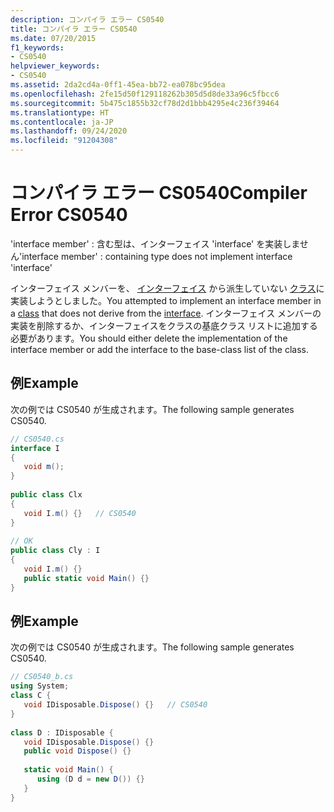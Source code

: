 ```yaml
---
description: コンパイラ エラー CS0540
title: コンパイラ エラー CS0540
ms.date: 07/20/2015
f1_keywords:
- CS0540
helpviewer_keywords:
- CS0540
ms.assetid: 2da2cd4a-0ff1-45ea-bb72-ea078bc95dea
ms.openlocfilehash: 2fe15d50f129118262b305d5d8de33a96c5fbcc6
ms.sourcegitcommit: 5b475c1855b32cf78d2d1bbb4295e4c236f39464
ms.translationtype: HT
ms.contentlocale: ja-JP
ms.lasthandoff: 09/24/2020
ms.locfileid: "91204308"
---
```

# <a name="compiler-error-cs0540"></a><span data-ttu-id="17171-103">コンパイラ エラー CS0540</span><span class="sxs-lookup"><span data-stu-id="17171-103">Compiler Error CS0540</span></span>

<span data-ttu-id="17171-104">'interface member' : 含む型は、インターフェイス 'interface' を実装しません</span><span class="sxs-lookup"><span data-stu-id="17171-104">'interface member' : containing type does not implement interface 'interface'</span></span>  
  
 <span data-ttu-id="17171-105">インターフェイス メンバーを、 [インターフェイス](../language-reference/keywords/class.md) から派生していない [クラス](../language-reference/keywords/interface.md)に実装しようとしました。</span><span class="sxs-lookup"><span data-stu-id="17171-105">You attempted to implement an interface member in a [class](../language-reference/keywords/class.md) that does not derive from the [interface](../language-reference/keywords/interface.md).</span></span> <span data-ttu-id="17171-106">インターフェイス メンバーの実装を削除するか、インターフェイスをクラスの基底クラス リストに追加する必要があります。</span><span class="sxs-lookup"><span data-stu-id="17171-106">You should either delete the implementation of the interface member or add the interface to the base-class list of the class.</span></span>  
  
## <a name="example"></a><span data-ttu-id="17171-107">例</span><span class="sxs-lookup"><span data-stu-id="17171-107">Example</span></span>  

 <span data-ttu-id="17171-108">次の例では CS0540 が生成されます。</span><span class="sxs-lookup"><span data-stu-id="17171-108">The following sample generates CS0540.</span></span>  
  
```csharp  
// CS0540.cs  
interface I  
{  
   void m();  
}  
  
public class Clx  
{  
   void I.m() {}   // CS0540  
}  
  
// OK  
public class Cly : I  
{  
   void I.m() {}  
   public static void Main() {}  
}  
```  
  
## <a name="example"></a><span data-ttu-id="17171-109">例</span><span class="sxs-lookup"><span data-stu-id="17171-109">Example</span></span>  

 <span data-ttu-id="17171-110">次の例では CS0540 が生成されます。</span><span class="sxs-lookup"><span data-stu-id="17171-110">The following sample generates CS0540.</span></span>  
  
```csharp  
// CS0540_b.cs  
using System;  
class C {  
   void IDisposable.Dispose() {}   // CS0540  
}  
  
class D : IDisposable {  
   void IDisposable.Dispose() {}  
   public void Dispose() {}  
  
   static void Main() {  
      using (D d = new D()) {}  
   }  
}  
```
